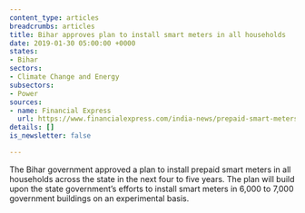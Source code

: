 ```yaml
---
content_type: articles
breadcrumbs: articles
title: Bihar approves plan to install smart meters in all households
date: 2019-01-30 05:00:00 +0000
states:
- Bihar
sectors:
- Climate Change and Energy
subsectors:
- Power
sources:
- name: Financial Express
  url: https://www.financialexpress.com/india-news/prepaid-smart-meters-on-cards-for-all-bihar-households/1449409/
details: []
is_newsletter: false

---
```

The Bihar government approved a plan to install prepaid smart meters in all households across the state in the next four to five years. The plan will build upon the state government’s efforts to install smart meters in 6,000 to 7,000 government buildings on an experimental basis.
